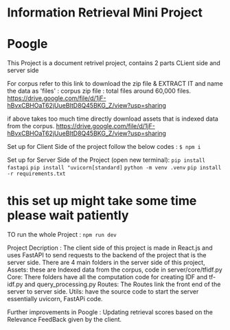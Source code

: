 # Information Retrieval Mini Project 
# Poogle 
This Project is a document retrivel project, contains 2 parts CLient side and server side 

For corpus refer to this link to download the zip file & EXTRACT IT and name the data as 'files' :
corpus zip file : total files around 60,000 files.
https://drive.google.com/file/d/1jF-hBvxCBHOaT62jUueBItD8Q45BKG_Z/view?usp=sharing

if above takes too much time directly download assets that is indexed data from the corpus.
https://drive.google.com/file/d/1jF-hBvxCBHOaT62jUueBItD8Q45BKG_Z/view?usp=sharing

Set up for Client Side of the project follow the below codes : 
`$ npm i`

Set up for Server Side of the Project (open new terminal):
`pip install fastapi`
`pip install "uvicorn[standard]`
`python -m venv .venv`
`pip install -r requirements.txt`
# this set up might take some time please wait patiently

TO run the whole Project : 
`npm run dev`
    
    
Project Decription : 
The client side of this project is made in React.js and uses FastAPI to send requests to the backend of the project that is the server side.
There are 4 main folders in the server side of this project, 
Assets: these are Indexed data from the corpus, code in server/core/tfidf.py 
Core: There folders have all the computation code for creating IDF and tf-idf.py and query_processing.py 
Routes: The Routes link the front end of the server to server side.
Utils: have the source code to start the server essentially uvicorn, FastAPi code.


Further improvements in Poogle :
Updating retrieval scores based on the Relevance FeedBack given by the client.
